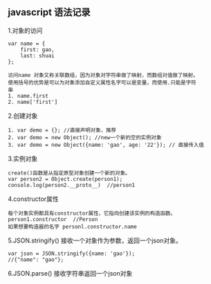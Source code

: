## javascript 语法记录
1.对象的访问

    var name = {
        first: gao,
        last: shuai
    };

    访问name 对象又称关联数组，因为对象对字符串做了映射，而数组对值做了映射。
    使用括号的优势是可以为对象添加自定义属性名字可以是变量，而使用.只能是字符
    串
    1. name.first 
    2. name['first']

2.创建对象 
    
    1. var demo = {}; //直接声明对象，推荐
    2. var demo = new Object(); //new一个新的空的实例对象
    3. var demo = new Object({name: 'gao', age: '22'}); // 直接传入值

3.实例对象 
    
    create()函数是从指定原型对象创建一个新的对象。
    var person2 = Object.create(person1);
    console.log(person2.__proto__)  //person1

4.constructor属性 
    
    每个对象实例都具有constructor属性，它指向创建该实例的构造函数。
    person1.constructor  //Person
    如果想要构造器的名字 personl.constructor.name

5.JSON.stringify() 接收一个对象作为参数，返回一个json对象。

    var json = JSON.stringify({name: 'gao'});
    //{"name": "gao"};

6.JSON.parse() 接收字符串返回一个json对象